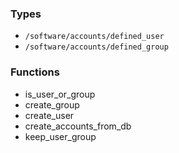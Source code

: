 
### Types

 - `/software/accounts/defined_user`
 - `/software/accounts/defined_group`

### Functions

 - is_user_or_group
 - create_group
 - create_user
 - create_accounts_from_db
 - keep_user_group
